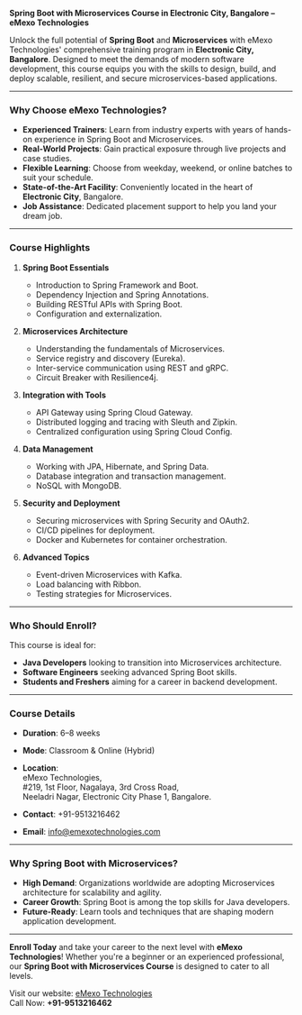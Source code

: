 **Spring Boot with Microservices Course in Electronic City, Bangalore – eMexo Technologies**  

Unlock the full potential of **Spring Boot** and **Microservices** with eMexo Technologies' comprehensive training program in **Electronic City, Bangalore**. Designed to meet the demands of modern software development, this course equips you with the skills to design, build, and deploy scalable, resilient, and secure microservices-based applications.

---

### **Why Choose eMexo Technologies?**
- **Experienced Trainers**: Learn from industry experts with years of hands-on experience in Spring Boot and Microservices.
- **Real-World Projects**: Gain practical exposure through live projects and case studies.
- **Flexible Learning**: Choose from weekday, weekend, or online batches to suit your schedule.
- **State-of-the-Art Facility**: Conveniently located in the heart of **Electronic City**, Bangalore.
- **Job Assistance**: Dedicated placement support to help you land your dream job.

---

### **Course Highlights**
1. **Spring Boot Essentials**  
   - Introduction to Spring Framework and Boot.  
   - Dependency Injection and Spring Annotations.  
   - Building RESTful APIs with Spring Boot.  
   - Configuration and externalization.  

2. **Microservices Architecture**  
   - Understanding the fundamentals of Microservices.  
   - Service registry and discovery (Eureka).  
   - Inter-service communication using REST and gRPC.  
   - Circuit Breaker with Resilience4j.  

3. **Integration with Tools**  
   - API Gateway using Spring Cloud Gateway.  
   - Distributed logging and tracing with Sleuth and Zipkin.  
   - Centralized configuration using Spring Cloud Config.  

4. **Data Management**  
   - Working with JPA, Hibernate, and Spring Data.  
   - Database integration and transaction management.  
   - NoSQL with MongoDB.  

5. **Security and Deployment**  
   - Securing microservices with Spring Security and OAuth2.  
   - CI/CD pipelines for deployment.  
   - Docker and Kubernetes for container orchestration.  

6. **Advanced Topics**  
   - Event-driven Microservices with Kafka.  
   - Load balancing with Ribbon.  
   - Testing strategies for Microservices.  

---

### **Who Should Enroll?**
This course is ideal for:  
- **Java Developers** looking to transition into Microservices architecture.  
- **Software Engineers** seeking advanced Spring Boot skills.  
- **Students and Freshers** aiming for a career in backend development.  

---

### **Course Details**  
- **Duration**: 6–8 weeks  
- **Mode**: Classroom & Online (Hybrid)  
- **Location**:  
  eMexo Technologies,  
  #219, 1st Floor, Nagalaya, 3rd Cross Road,  
  Neeladri Nagar, Electronic City Phase 1, Bangalore.  

- **Contact**: +91-9513216462  
- **Email**: info@emexotechnologies.com  

---

### **Why Spring Boot with Microservices?**  
- **High Demand**: Organizations worldwide are adopting Microservices architecture for scalability and agility.  
- **Career Growth**: Spring Boot is among the top skills for Java developers.  
- **Future-Ready**: Learn tools and techniques that are shaping modern application development.  

---

**Enroll Today** and take your career to the next level with **eMexo Technologies**! Whether you're a beginner or an experienced professional, our **Spring Boot with Microservices Course** is designed to cater to all levels.  

Visit our website: [eMexo Technologies](https://www.emexotechnologies.com)  
Call Now: **+91-9513216462**  

